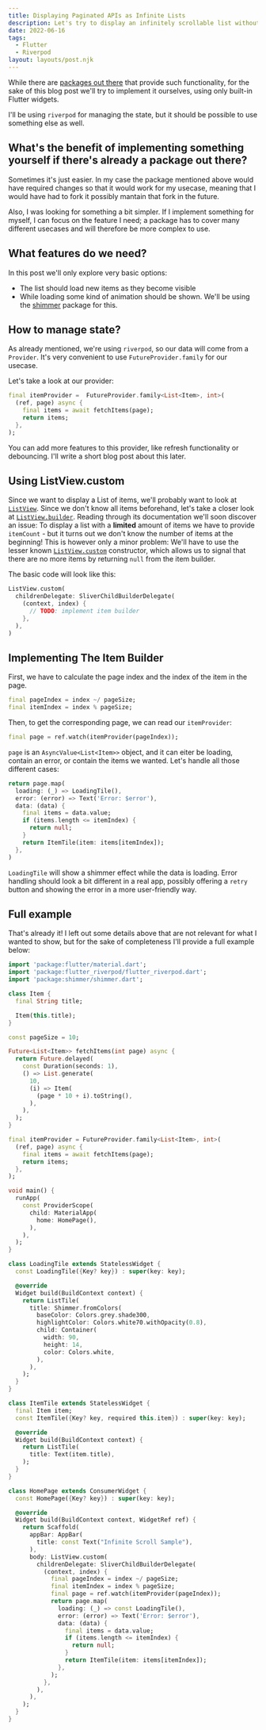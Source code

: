 ```yaml
---
title: Displaying Paginated APIs as Infinite Lists
description: Let's try to display an infinitely scrollable list without using dependencies!
date: 2022-06-16
tags:
  - Flutter
  - Riverpod
layout: layouts/post.njk
---
```

While there are [packages out there](https://pub.dev/packages/infinite_scroll_pagination) that provide such functionality,
for the sake of this blog post we'll try to implement it ourselves, using only built-in Flutter widgets.

I'll be using `riverpod` for managing the state, but it should be possible to use something else as well.

## What's the benefit of implementing something yourself if there's already a package out there?

Sometimes it's just easier.
In my case the package mentioned above would have required changes so that it would work for my usecase,
meaning that I would have had to fork it possibly mantain that fork in the future.

Also, I was looking for something a bit simpler. If I implement something for myself,
I can focus on the feature I need; a package has to cover many different usecases and will therefore be more complex to use.

## What features do we need?

In this post we'll only explore very basic options:
- The list should load new items as they become visible
- While loading some kind of animation should be shown. We'll be using the [shimmer](https://pub.dev/packages/shimmer) package for this.

## How to manage state?

As already mentioned, we're using `riverpod`, so our data will come from a `Provider`.
It's very convenient to use `FutureProvider.family` for our usecase.

Let's take a look at our provider:
```dart
final itemProvider =  FutureProvider.family<List<Item>, int>(
  (ref, page) async {
    final items = await fetchItems(page);
    return items;
  },
);

```

You can add more features to this provider, like refresh functionality or debouncing.
I'll write a short blog post about this later.


## Using ListView.custom

Since we want to display a List of items, we'll probably want to look at [`ListView`](https://api.flutter.dev/flutter/widgets/ListView-class.html). Since we don't know all items
beforehand, let's take a closer look at [`ListView.builder`](https://api.flutter.dev/flutter/widgets/ListView/ListView.builder.html). Reading through its documentation we'll soon
discover an issue: To display a list with a **limited** amount of items we have to provide `itemCount` - but it turns out we don't know the number of items at the beginning!
This is however only a minor problem: We'll have to use the lesser known [`ListView.custom`](https://api.flutter.dev/flutter/widgets/ListView/ListView.custom.html) constructor,
which allows us to signal that there are no more items by returning `null` from the item builder.

The basic code will look like this:
```dart
ListView.custom(
  childrenDelegate: SliverChildBuilderDelegate(
    (context, index) {
      // TODO: implement item builder
    },
  ),
)
```

## Implementing The Item Builder

First, we have to calculate the page index and the index of the item in the page.

```dart
final pageIndex = index ~/ pageSize;
final itemIndex = index % pageSize;
```

Then, to get the corresponding page, we can read our `itemProvider`:
```dart
final page = ref.watch(itemProvider(pageIndex));
```

`page` is an `AsyncValue<List<Item>>` object, and it can eiter be loading, contain an error, or contain the items we wanted.
Let's handle all those different cases:
```dart
return page.map(
  loading: (_) => LoadingTile(),
  error: (error) => Text('Error: $error'),
  data: (data) {
    final items = data.value;
    if (items.length <= itemIndex) {
      return null;
    }
    return ItemTile(item: items[itemIndex]);
  },
)
```

`LoadingTile` will show a shimmer effect while the data is loading. Error handling should look a bit different in a real app,
possibly offering a `retry` button and showing the error in a more user-friendly way.

## Full example

That's already it! I left out some details above that are not relevant for what I wanted to show, but for the sake of completeness I'll provide
a full example below:

```dart
import 'package:flutter/material.dart';
import 'package:flutter_riverpod/flutter_riverpod.dart';
import 'package:shimmer/shimmer.dart';

class Item {
  final String title;

  Item(this.title);
}

const pageSize = 10;

Future<List<Item>> fetchItems(int page) async {
  return Future.delayed(
    const Duration(seconds: 1),
    () => List.generate(
      10,
      (i) => Item(
        (page * 10 + i).toString(),
      ),
    ),
  );
}

final itemProvider = FutureProvider.family<List<Item>, int>(
  (ref, page) async {
    final items = await fetchItems(page);
    return items;
  },
);

void main() {
  runApp(
    const ProviderScope(
      child: MaterialApp(
        home: HomePage(),
      ),
    ),
  );
}

class LoadingTile extends StatelessWidget {
  const LoadingTile({Key? key}) : super(key: key);

  @override
  Widget build(BuildContext context) {
    return ListTile(
      title: Shimmer.fromColors(
        baseColor: Colors.grey.shade300,
        highlightColor: Colors.white70.withOpacity(0.8),
        child: Container(
          width: 90,
          height: 14,
          color: Colors.white,
        ),
      ),
    );
  }
}

class ItemTile extends StatelessWidget {
  final Item item;
  const ItemTile({Key? key, required this.item}) : super(key: key);

  @override
  Widget build(BuildContext context) {
    return ListTile(
      title: Text(item.title),
    );
  }
}

class HomePage extends ConsumerWidget {
  const HomePage({Key? key}) : super(key: key);

  @override
  Widget build(BuildContext context, WidgetRef ref) {
    return Scaffold(
      appBar: AppBar(
        title: const Text("Infinite Scroll Sample"),
      ),
      body: ListView.custom(
        childrenDelegate: SliverChildBuilderDelegate(
          (context, index) {
            final pageIndex = index ~/ pageSize;
            final itemIndex = index % pageSize;
            final page = ref.watch(itemProvider(pageIndex));
            return page.map(
              loading: (_) => const LoadingTile(),
              error: (error) => Text('Error: $error'),
              data: (data) {
                final items = data.value;
                if (items.length <= itemIndex) {
                  return null;
                }
                return ItemTile(item: items[itemIndex]);
              },
            );
          },
        ),
      ),
    );
  }
}
```